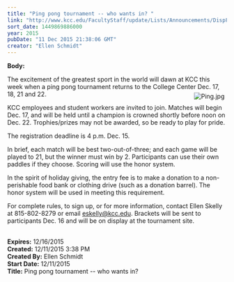 ```yaml
---
title: "Ping pong tournament -- who wants in? "
link: "http://www.kcc.edu/FacultyStaff/update/Lists/Announcements/DispForm.aspx?ID=2113"
sort_date: 1449869886000
year: 2015
pubDate: "11 Dec 2015 21:38:06 GMT"
creator: "Ellen Schmidt"
---
```


<div><b>Body:</b> <div class="ExternalClass162E781FA40845178EDEEE45FA8CF557"><p>​The excitement of the greatest sport in the world will dawn at KCC this week when a ping pong tournament returns to the College Center Dec. 17, 18, 21 and 22. <img alt="Ping.jpg" src="/FacultyStaff/update/Documents/Ping.jpg" style="vertical-align:auto;float:right;margin:5px" /></p>
<p>KCC employees and student workers are invited to join. Matches will begin Dec. 17, and will be held until a champion is crowned shortly before noon on Dec. 22. Trophies/prizes may not be awarded, so be ready to play for pride.</p>
<p>The registration deadline is 4 p.m. Dec. 15. </p>
<p>In brief, each match will be best two-out-of-three; and each game will be played to 21, but the winner must win by 2. Participants can use their own paddles if they choose. Scoring will use the honor system. </p>
<p>In the spirit of holiday giving, the entry fee is to make a donation to a non-perishable food bank or clothing drive (such as a donation barrel). The honor system will be used in meeting this requirement.</p>
<p>For complete rules, to sign up, or for more information, contact Ellen Skelly at 815-802-8279 or email <a href="mailto:eskelly@kcc.edu">eskelly@kcc.edu</a>. Brackets will be sent to participants Dec. 16 and will be on display at the tournament site. <br /> </p></div></div>
<div><b>Expires:</b> 12/16/2015</div>
<div><b>Created:</b> 12/11/2015 3:38 PM</div>
<div><b>Created By:</b> Ellen Schmidt</div>
<div><b>Start Date:</b> 12/11/2015</div>
<div><b>Title:</b> Ping pong tournament -- who wants in? </div>
